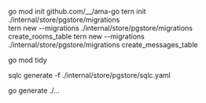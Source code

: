 go mod init github.com/__/ama-go
tern init ./internal/store/pgstore/migrations     
tern new --migrations ./internal/store/pgstore/migrations create_rooms_table
tern new --migrations ./internal/store/pgstore/migrations create_messages_table 

go mod tidy

sqlc generate -f ./internal/store/pgstore/sqlc.yaml  

go generate ./...